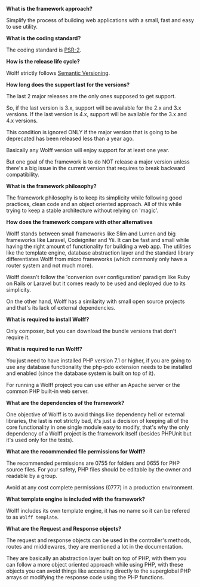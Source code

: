 **What is the framework approach?**

Simplify the process of building web applications with a small, fast and easy to use utility.

**What is the coding standard?**

The coding standard is [PSR-2](https://www.php-fig.org/psr/psr-2/).

**How is the release life cycle?**

Wolff strictly follows [Semantic Versioning](https://semver.org).

**How long does the support last for the versions?**

The last 2 major releases are the only ones supposed to get support.

So, if the last version is 3.x, support will be available for the 2.x and 3.x versions. If the last version is 4.x, support will be available for the 3.x and 4.x versions.

This condition is ignored ONLY if the major version that is going to be deprecated has been released less than a year ago. 

Basically any Wolff version will enjoy support for at least one year. 

But one goal of the framework is to do NOT release a major version unless there's a big issue in the current version that requires to break backward compatibility.

**What is the framework philosophy?**

The framework philosophy is to keep its simplicity while following good practices, clean code and an object oriented approach. All of this while trying to keep a stable architecture without relying on 'magic'.

**How does the framework compare with other alternatives**

Wolff stands between small frameworks like Slim and Lumen and big frameworks like Laravel, Codeigniter and Yii. It can be fast and small while having the right amount of functionality for building a web app. The utilities like the template engine, database abstraction layer and the standard library differentiates Wolff from micro frameworks (which commonly only have a router system and not much more).

Wolff doesn't follow the 'convenion over configuration' paradigm like Ruby on Rails or Laravel but it comes ready to be used and deployed due to its simplicity.

On the other hand, Wolff has a similarity with small open source projects and that's its lack of external dependencies.

**What is required to install Wolff?**

Only composer, but you can download the bundle versions that don't require it.

**What is required to run Wolff?**

You just need to have installed PHP version 7.1 or higher, if you are going to use any database functionality the php-pdo extension needs to be installed and enabled (since the database system is built on top of it). 

For running a Wolff project you can use either an Apache server or the common PHP built-in web server.

**What are the dependencies of the framework?**

One objective of Wolff is to avoid things like dependency hell or external libraries, the last is not strictly bad, it's just a decision of keeping all of the core functionality in one single module easy to modify, that's why the only dependency of a Wolff project is the framework itself (besides PHPUnit but it's used only for the tests).

**What are the recommended file permissions for Wolff?**

The recommended permissions are 0755 for folders and 0655 for PHP source files. For your safety, PHP files should be editable by the owner and readable by a group.

Avoid at any cost complete permissions (0777) in a production environment.

**What template engine is included with the framework?**

Wolff includes its own template engine, it has no name so it can be refered to as `Wolff template`.

**What are the Request and Response objects?**

The request and response objects can be used in the controller's methods, routes and middlewares, they are mentioned a lot in the documentation.

They are basically an abstraction layer built on top of PHP, with them you can follow a more object oriented approach while using PHP, with these objects you can avoid things like accessing directly to the superglobal PHP arrays or modifying the response code using the PHP functions.
